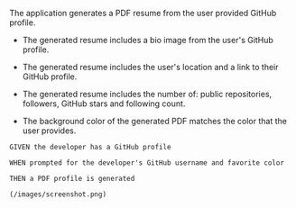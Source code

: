 The application generates a PDF resume from the user provided GitHub profile.* The generated resume includes a bio image from the user's GitHub profile.* The generated resume includes the user's location and a link to their GitHub profile.* The generated resume includes the number of: public repositories, followers, GitHub stars and following count.* The background color of the generated PDF matches the color that the user provides.```GIVEN the developer has a GitHub profileWHEN prompted for the developer's GitHub username and favorite colorTHEN a PDF profile is generated(/images/screenshot.png)